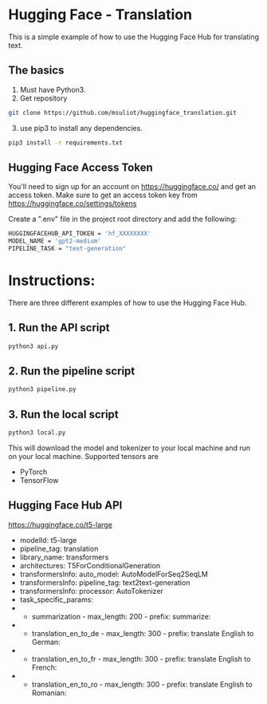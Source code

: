 # Hugging Face - Translation

This is a simple example of how to use the Hugging Face Hub for translating text.

## The basics

1. Must have Python3.
2. Get repository
```bash
git clone https://github.com/msuliot/huggingface_translation.git 
```
3. use pip3 to install any dependencies.
```bash
pip3 install -r requirements.txt
```

## Hugging Face Access Token

You'll need to sign up for an account on https://huggingface.co/ and get an access token.
Make sure to get an access token key from https://huggingface.co/settings/tokens

Create a ".env" file in the project root directory and add the following:
```bash
HUGGINGFACEHUB_API_TOKEN = 'hf_XXXXXXXX'
MODEL_NAME = 'gpt2-medium'
PIPELINE_TASK = "text-generation"
```

# Instructions:

There are three different examples of how to use the Hugging Face Hub.

## 1. Run the API script
```bash
python3 api.py
```

## 2. Run the pipeline script
```bash
python3 pipeline.py
```

## 3. Run the local script
```bash
python3 local.py
```
This will download the model and tokenizer to your local machine and run on your local machine.
Supported tensors are 
- PyTorch 
- TensorFlow

## Hugging Face Hub API 
https://huggingface.co/t5-large
- modelId: t5-large
- pipeline_tag: translation
- library_name: transformers
- architectures: T5ForConditionalGeneration
- transformersInfo: auto_model: AutoModelForSeq2SeqLM
- transformersInfo: pipeline_tag: text2text-generation
- transformersInfo: processor: AutoTokenizer
- task_specific_params:
- - summarization - max_length: 200 - prefix: summarize: 
- - translation_en_to_de - max_length: 300 - prefix: translate English to German: 
- - translation_en_to_fr - max_length: 300 - prefix: translate English to French: 
- - translation_en_to_ro - max_length: 300 - prefix: translate English to Romanian: 